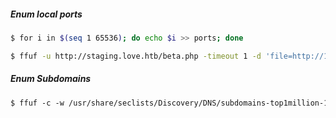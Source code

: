 ##### Enum local ports
```bash
$ for i in $(seq 1 65536); do echo $i >> ports; done

$ ffuf -u http://staging.love.htb/beta.php -timeout 1 -d 'file=http://127.0.0.1:FUZZ&read=Scan+File' -w ports.lst -H 'Content-Type: application/x-www-form-urlencoded'
```
##### Enum Subdomains
```bash
$ ffuf -c -w /usr/share/seclists/Discovery/DNS/subdomains-top1million-110000.txt -u http://sneakycorp.htb/ -H “Host: FUZZ.sneakycorp.htb” -fs 185
```
